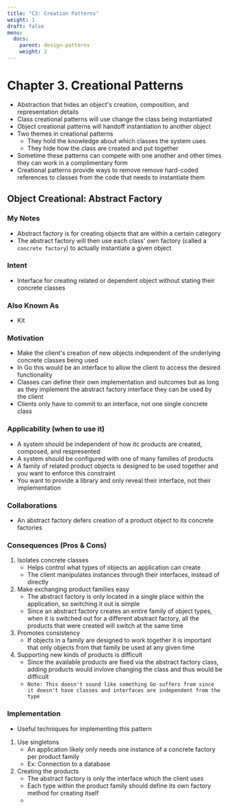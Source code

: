 ```yaml
---
title: "C3: Creation Patterns"
weight: 1
draft: false
menu:
  docs:
    parent: design-patterns
    weight: 2
---
```


# Chapter 3. Creational Patterns
- Abstraction that hides an object's creation, composition, and representation details
- Class creational patterns will use change the class being instantiated
- Object creational patterns will handoff instantiation to another object
- Two themes in creational patterns
    - They hold the knowledge about which classes the system uses
    - They hide how the class are created and put together
- Sometime these patterns can compete with one another and other times they can work in a complimentary form
- Creational patterns provide ways to remove remove hard-coded references to classes from the code that needs to instantiate them

## Object Creational: Abstract Factory
### My Notes
- Abstract factory is for creating objects that are within a certain category
- The abstract factory will then use each class' own factory (called a `concrete factory`) to actually instantiate a given object

### Intent
- Interface for creating related or dependent object without stating their concrete classes

### Also Known As
- Kit

### Motivation
- Make the client's creation of new objects independent of the underlying concrete classes being used
- In Go this would be an interface to allow the client to access the desired functionality
- Classes can define their own implementation and outcomes but as long as they implement the abstract factory interface they can be used by the client
- Clients only have to commit to an interface, not one single concrete class

### Applicability (when to use it)
- A system should be independent of how itc products are created, composed, and respresented
- A system should be configured with one of many families of products
- A family of related product objects is designed to be used together and you want to enforce this constraint
- You want to provide a library and only reveal their interface, not their implementation

### Collaborations
- An abstract factory defers creation of a product object to its concrete factories

### Consequences (Pros & Cons)
1. Isolates concrete classes
    - Helps control what types of objects an application can create
    - The client manipulates instances through their interfaces, instead of directly
2. Make exchanging product families easy
    - The abstract factory is only located in a single place within the application, so switching it out is simple
    - Since an abstract factory creates an entire family of object types, when it is switched out for a different abstract factory, all the products that were created will switch at the same time
3. Promotes consistency
    - If objects in a family are designed to work together it is important that only objects from that family be used at any given time
4. Supporting new kinds of products is difficult
    - Since the available products are fixed via the abstract factory class, adding products would invlove changing the class and thus would be difficult
    - `Note: This doesn't sound like something Go suffers from since it doesn't have classes and interfaces are independent from the type`

### Implementation
- Useful techniques for implementing this pattern

1. Use singletons
    - An application likely only needs one instance of a concrete factory per product family
    - Ex: Connection to a database
2. Creating the products
    - The abstract factory is only the interface which the client uses
    - Each type within the product family should define its own factory method for creating itself
    - 